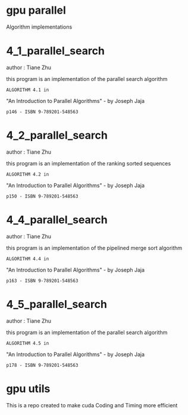 # gpu parallel
Algorithm implementations

# 4_1_parallel_search
author : Tiane Zhu

this program is an implementation of the parallel search algorithm

	ALGORITHM 4.1 in 

"An Introduction to Parallel Algorithms" - by Joseph Jaja

	p146 - ISBN 9-789201-548563

# 4_2_parallel_search
author : Tiane Zhu

this program is an implementation of the ranking sorted sequences

	ALGORITHM 4.2 in 

"An Introduction to Parallel Algorithms" - by Joseph Jaja

	p150 - ISBN 9-789201-548563

# 4_4_parallel_search
author : Tiane Zhu

this program is an implementation of the pipelined merge sort algorithm

	ALGORITHM 4.4 in 

"An Introduction to Parallel Algorithms" - by Joseph Jaja

	p163 - ISBN 9-789201-548563

# 4_5_parallel_search
author : Tiane Zhu

this program is an implementation of the parallel search algorithm

	ALGORITHM 4.5 in 

"An Introduction to Parallel Algorithms" - by Joseph Jaja

	p178 - ISBN 9-789201-548563


# gpu utils
This is a repo created to make cuda Coding and Timing more efficient
